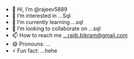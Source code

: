 - 👋 Hi, I’m @rajeev5889
- 👀 I’m interested in ...Sql
- 🌱 I’m currently learning ...sql
- 💞️ I’m looking to collaborate on ...sql
- 📫 How to reach me ...rajib.bikram@gmail.com
- 😄 Pronouns: ...
- ⚡ Fun fact: ...hehe

<!---
rajeev5889/rajeev5889 is a ✨ special ✨ repository because its `README.md` (this file) appears on your GitHub profile.
You can click the Preview link to take a look at your changes.
--->
